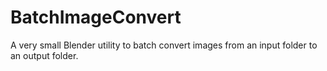 # BatchImageConvert
A very small Blender utility to batch convert images from an input folder to an output folder.
